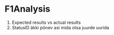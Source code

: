 # F1Analysis
1. Expected results vs actual results
2. StatusID äkki põnev asi mida otsa juurde uurida
